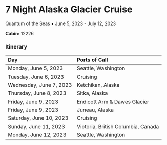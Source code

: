 # 7 Night Alaska Glacier Cruise

Quantum of the Seas • June 5, 2023 - July 12, 2023

**Cabin:** 12226

### Itinerary

| Day                     | Ports of Call                      |
| :---------------------- | :--------------------------------- |
| Monday, June 5, 2023    | Seattle, Washington                |
| Tuesday, June 6, 2023   | Cruising                           |
| Wednesday, June 7, 2023 | Ketchikan, Alaska                  |
| Thursday, June 8, 2023  | Sitka, Alaska                      |
| Friday, June 9, 2023    | Endicott Arm & Dawes Glacier       |
| Friday, June 9, 2023    | Juneau, Alaska                     |
| Saturday, June 10, 2023 | Cruising                           |
| Sunday, June 11, 2023   | Victoria, British Columbia, Canada |
| Monday, June 12, 2023   | Seattle, Washington                |
